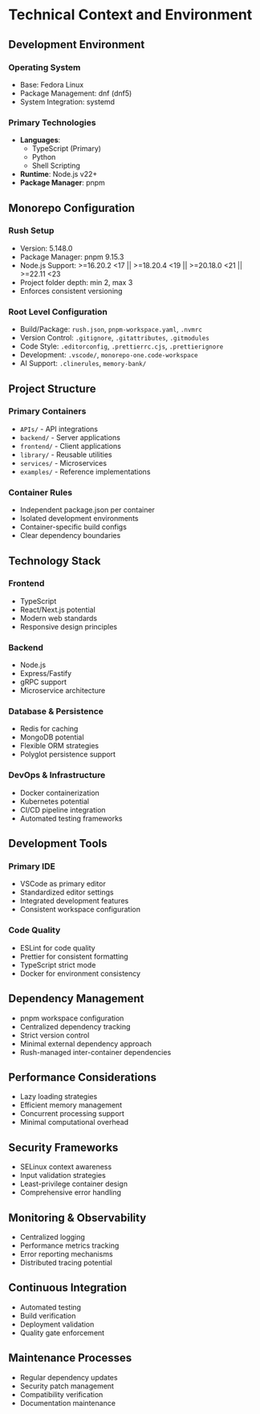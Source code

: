 # Technical Context and Environment

## Development Environment

### Operating System

- Base: Fedora Linux
- Package Management: dnf (dnf5)
- System Integration: systemd

### Primary Technologies

- **Languages**:
  - TypeScript (Primary)
  - Python
  - Shell Scripting
- **Runtime**: Node.js v22+
- **Package Manager**: pnpm

## Monorepo Configuration

### Rush Setup

- Version: 5.148.0
- Package Manager: pnpm 9.15.3
- Node.js Support: >=16.20.2 <17 || >=18.20.4 <19 || >=20.18.0 <21 || >=22.11 <23
- Project folder depth: min 2, max 3
- Enforces consistent versioning

### Root Level Configuration

- Build/Package: `rush.json`, `pnpm-workspace.yaml`, `.nvmrc`
- Version Control: `.gitignore`, `.gitattributes`, `.gitmodules`
- Code Style: `.editorconfig`, `.prettierrc.cjs`, `.prettierignore`
- Development: `.vscode/`, `monorepo-one.code-workspace`
- AI Support: `.clinerules`, `memory-bank/`

## Project Structure

### Primary Containers

- `APIs/` - API integrations
- `backend/` - Server applications
- `frontend/` - Client applications
- `library/` - Reusable utilities
- `services/` - Microservices
- `examples/` - Reference implementations

### Container Rules

- Independent package.json per container
- Isolated development environments
- Container-specific build configs
- Clear dependency boundaries

## Technology Stack

### Frontend

- TypeScript
- React/Next.js potential
- Modern web standards
- Responsive design principles

### Backend

- Node.js
- Express/Fastify
- gRPC support
- Microservice architecture

### Database & Persistence

- Redis for caching
- MongoDB potential
- Flexible ORM strategies
- Polyglot persistence support

### DevOps & Infrastructure

- Docker containerization
- Kubernetes potential
- CI/CD pipeline integration
- Automated testing frameworks

## Development Tools

### Primary IDE

- VSCode as primary editor
- Standardized editor settings
- Integrated development features
- Consistent workspace configuration

### Code Quality

- ESLint for code quality
- Prettier for consistent formatting
- TypeScript strict mode
- Docker for environment consistency

## Dependency Management

- pnpm workspace configuration
- Centralized dependency tracking
- Strict version control
- Minimal external dependency approach
- Rush-managed inter-container dependencies

## Performance Considerations

- Lazy loading strategies
- Efficient memory management
- Concurrent processing support
- Minimal computational overhead

## Security Frameworks

- SELinux context awareness
- Input validation strategies
- Least-privilege container design
- Comprehensive error handling

## Monitoring & Observability

- Centralized logging
- Performance metrics tracking
- Error reporting mechanisms
- Distributed tracing potential

## Continuous Integration

- Automated testing
- Build verification
- Deployment validation
- Quality gate enforcement

## Maintenance Processes

- Regular dependency updates
- Security patch management
- Compatibility verification
- Documentation maintenance
